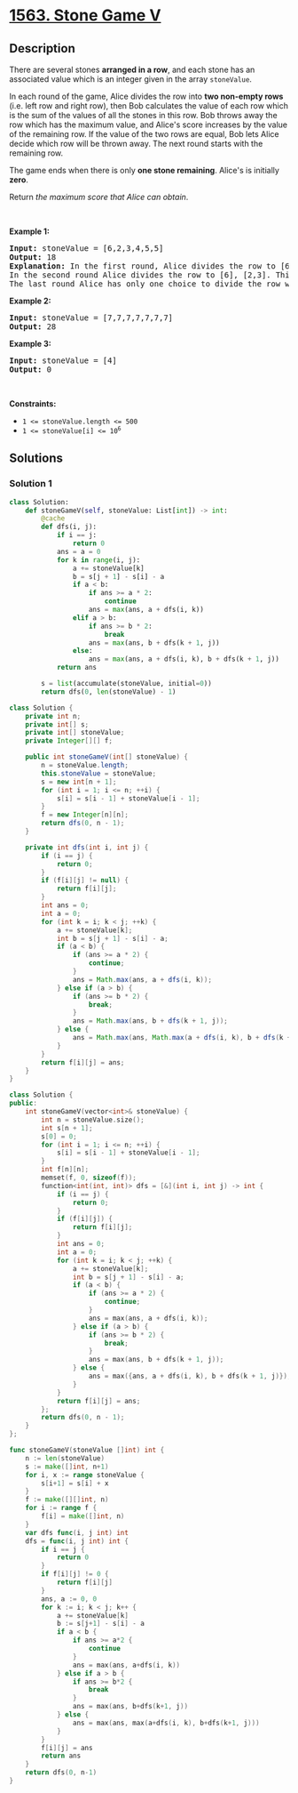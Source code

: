 # [1563. Stone Game V](https://leetcode.com/problems/stone-game-v)


## Description

<p>There are several stones <strong>arranged in a row</strong>, and each stone has an associated value which is an integer given in the array <code>stoneValue</code>.</p>

<p>In each round of the game, Alice divides the row into <strong>two non-empty rows</strong> (i.e. left row and right row), then Bob calculates the value of each row which is the sum of the values of all the stones in this row. Bob throws away the row which has the maximum value, and Alice&#39;s score increases by the value of the remaining row. If the value of the two rows are equal, Bob lets Alice decide which row will be thrown away. The next round starts with the remaining row.</p>

<p>The game ends when there is only <strong>one stone remaining</strong>. Alice&#39;s is initially <strong>zero</strong>.</p>

<p>Return <i>the maximum score that Alice can obtain</i>.</p>

<p>&nbsp;</p>
<p><strong class="example">Example 1:</strong></p>

<pre>
<strong>Input:</strong> stoneValue = [6,2,3,4,5,5]
<strong>Output:</strong> 18
<strong>Explanation:</strong> In the first round, Alice divides the row to [6,2,3], [4,5,5]. The left row has the value 11 and the right row has value 14. Bob throws away the right row and Alice&#39;s score is now 11.
In the second round Alice divides the row to [6], [2,3]. This time Bob throws away the left row and Alice&#39;s score becomes 16 (11 + 5).
The last round Alice has only one choice to divide the row which is [2], [3]. Bob throws away the right row and Alice&#39;s score is now 18 (16 + 2). The game ends because only one stone is remaining in the row.
</pre>

<p><strong class="example">Example 2:</strong></p>

<pre>
<strong>Input:</strong> stoneValue = [7,7,7,7,7,7,7]
<strong>Output:</strong> 28
</pre>

<p><strong class="example">Example 3:</strong></p>

<pre>
<strong>Input:</strong> stoneValue = [4]
<strong>Output:</strong> 0
</pre>

<p>&nbsp;</p>
<p><strong>Constraints:</strong></p>

<ul>
	<li><code>1 &lt;= stoneValue.length &lt;= 500</code></li>
	<li><code>1 &lt;= stoneValue[i] &lt;= 10<sup>6</sup></code></li>
</ul>

## Solutions

### Solution 1

<!-- tabs:start -->

```python
class Solution:
    def stoneGameV(self, stoneValue: List[int]) -> int:
        @cache
        def dfs(i, j):
            if i == j:
                return 0
            ans = a = 0
            for k in range(i, j):
                a += stoneValue[k]
                b = s[j + 1] - s[i] - a
                if a < b:
                    if ans >= a * 2:
                        continue
                    ans = max(ans, a + dfs(i, k))
                elif a > b:
                    if ans >= b * 2:
                        break
                    ans = max(ans, b + dfs(k + 1, j))
                else:
                    ans = max(ans, a + dfs(i, k), b + dfs(k + 1, j))
            return ans

        s = list(accumulate(stoneValue, initial=0))
        return dfs(0, len(stoneValue) - 1)
```

```java
class Solution {
    private int n;
    private int[] s;
    private int[] stoneValue;
    private Integer[][] f;

    public int stoneGameV(int[] stoneValue) {
        n = stoneValue.length;
        this.stoneValue = stoneValue;
        s = new int[n + 1];
        for (int i = 1; i <= n; ++i) {
            s[i] = s[i - 1] + stoneValue[i - 1];
        }
        f = new Integer[n][n];
        return dfs(0, n - 1);
    }

    private int dfs(int i, int j) {
        if (i == j) {
            return 0;
        }
        if (f[i][j] != null) {
            return f[i][j];
        }
        int ans = 0;
        int a = 0;
        for (int k = i; k < j; ++k) {
            a += stoneValue[k];
            int b = s[j + 1] - s[i] - a;
            if (a < b) {
                if (ans >= a * 2) {
                    continue;
                }
                ans = Math.max(ans, a + dfs(i, k));
            } else if (a > b) {
                if (ans >= b * 2) {
                    break;
                }
                ans = Math.max(ans, b + dfs(k + 1, j));
            } else {
                ans = Math.max(ans, Math.max(a + dfs(i, k), b + dfs(k + 1, j)));
            }
        }
        return f[i][j] = ans;
    }
}
```

```cpp
class Solution {
public:
    int stoneGameV(vector<int>& stoneValue) {
        int n = stoneValue.size();
        int s[n + 1];
        s[0] = 0;
        for (int i = 1; i <= n; ++i) {
            s[i] = s[i - 1] + stoneValue[i - 1];
        }
        int f[n][n];
        memset(f, 0, sizeof(f));
        function<int(int, int)> dfs = [&](int i, int j) -> int {
            if (i == j) {
                return 0;
            }
            if (f[i][j]) {
                return f[i][j];
            }
            int ans = 0;
            int a = 0;
            for (int k = i; k < j; ++k) {
                a += stoneValue[k];
                int b = s[j + 1] - s[i] - a;
                if (a < b) {
                    if (ans >= a * 2) {
                        continue;
                    }
                    ans = max(ans, a + dfs(i, k));
                } else if (a > b) {
                    if (ans >= b * 2) {
                        break;
                    }
                    ans = max(ans, b + dfs(k + 1, j));
                } else {
                    ans = max({ans, a + dfs(i, k), b + dfs(k + 1, j)});
                }
            }
            return f[i][j] = ans;
        };
        return dfs(0, n - 1);
    }
};
```

```go
func stoneGameV(stoneValue []int) int {
	n := len(stoneValue)
	s := make([]int, n+1)
	for i, x := range stoneValue {
		s[i+1] = s[i] + x
	}
	f := make([][]int, n)
	for i := range f {
		f[i] = make([]int, n)
	}
	var dfs func(i, j int) int
	dfs = func(i, j int) int {
		if i == j {
			return 0
		}
		if f[i][j] != 0 {
			return f[i][j]
		}
		ans, a := 0, 0
		for k := i; k < j; k++ {
			a += stoneValue[k]
			b := s[j+1] - s[i] - a
			if a < b {
				if ans >= a*2 {
					continue
				}
				ans = max(ans, a+dfs(i, k))
			} else if a > b {
				if ans >= b*2 {
					break
				}
				ans = max(ans, b+dfs(k+1, j))
			} else {
				ans = max(ans, max(a+dfs(i, k), b+dfs(k+1, j)))
			}
		}
		f[i][j] = ans
		return ans
	}
	return dfs(0, n-1)
}
```

<!-- tabs:end -->

<!-- end -->
